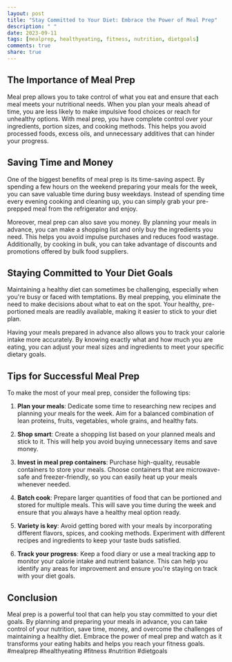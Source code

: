```yaml
---
layout: post
title: "Stay Committed to Your Diet: Embrace the Power of Meal Prep"
description: " "
date: 2023-09-11
tags: [mealprep, healthyeating, fitness, nutrition, dietgoals]
comments: true
share: true
---
```


## The Importance of Meal Prep

Meal prep allows you to take control of what you eat and ensure that each meal meets your nutritional needs. When you plan your meals ahead of time, you are less likely to make impulsive food choices or reach for unhealthy options. With meal prep, you have complete control over your ingredients, portion sizes, and cooking methods. This helps you avoid processed foods, excess oils, and unnecessary additives that can hinder your progress.

## Saving Time and Money

One of the biggest benefits of meal prep is its time-saving aspect. By spending a few hours on the weekend preparing your meals for the week, you can save valuable time during busy weekdays. Instead of spending time every evening cooking and cleaning up, you can simply grab your pre-prepped meal from the refrigerator and enjoy.

 Moreover, meal prep can also save you money. By planning your meals in advance, you can make a shopping list and only buy the ingredients you need. This helps you avoid impulse purchases and reduces food wastage. Additionally, by cooking in bulk, you can take advantage of discounts and promotions offered by bulk food suppliers.

## Staying Committed to Your Diet Goals

Maintaining a healthy diet can sometimes be challenging, especially when you're busy or faced with temptations. By meal prepping, you eliminate the need to make decisions about what to eat on the spot. Your healthy, pre-portioned meals are readily available, making it easier to stick to your diet plan.

Having your meals prepared in advance also allows you to track your calorie intake more accurately. By knowing exactly what and how much you are eating, you can adjust your meal sizes and ingredients to meet your specific dietary goals.

## Tips for Successful Meal Prep

To make the most of your meal prep, consider the following tips:

1. **Plan your meals**: Dedicate some time to researching new recipes and planning your meals for the week. Aim for a balanced combination of lean proteins, fruits, vegetables, whole grains, and healthy fats.

2. **Shop smart**: Create a shopping list based on your planned meals and stick to it. This will help you avoid buying unnecessary items and save money.

3. **Invest in meal prep containers**: Purchase high-quality, reusable containers to store your meals. Choose containers that are microwave-safe and freezer-friendly, so you can easily heat up your meals whenever needed.

4. **Batch cook**: Prepare larger quantities of food that can be portioned and stored for multiple meals. This will save you time during the week and ensure that you always have a healthy meal option ready.

5. **Variety is key**: Avoid getting bored with your meals by incorporating different flavors, spices, and cooking methods. Experiment with different recipes and ingredients to keep your taste buds satisfied.

6. **Track your progress**: Keep a food diary or use a meal tracking app to monitor your calorie intake and nutrient balance. This can help you identify any areas for improvement and ensure you're staying on track with your diet goals.

## Conclusion

Meal prep is a powerful tool that can help you stay committed to your diet goals. By planning and preparing your meals in advance, you can take control of your nutrition, save time, money, and overcome the challenges of maintaining a healthy diet. Embrace the power of meal prep and watch as it transforms your eating habits and helps you reach your fitness goals. #mealprep #healthyeating #fitness #nutrition #dietgoals